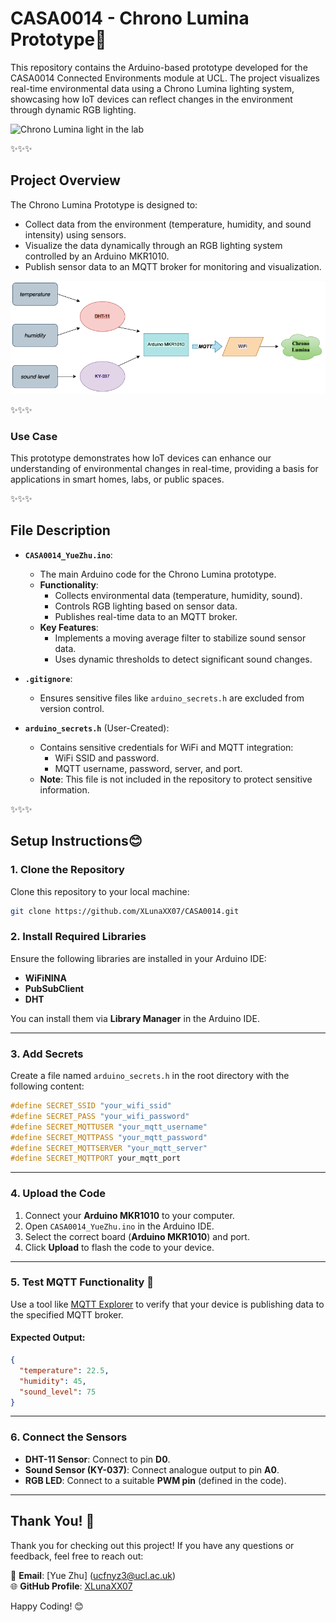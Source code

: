 # CASA0014 - Chrono Lumina Prototype🌟

This repository contains the Arduino-based prototype developed for the CASA0014 Connected Environments module at UCL. The project visualizes real-time environmental data using a Chrono Lumina lighting system, showcasing how IoT devices can reflect changes in the environment through dynamic RGB lighting.

![Chrono Lumina light in the lab](IMG_7324.png)

✨✨✨

## Project Overview

The Chrono Lumina Prototype is designed to:
- Collect data from the environment (temperature, humidity, and sound intensity) using sensors.
- Visualize the data dynamically through an RGB lighting system controlled by an Arduino MKR1010.
- Publish sensor data to an MQTT broker for monitoring and visualization.

![flowchart](CASA0014.drawio.png)

✨✨✨

### Use Case
This prototype demonstrates how IoT devices can enhance our understanding of environmental changes in real-time, providing a basis for applications in smart homes, labs, or public spaces.

✨✨✨

## File Description

- **`CASA0014_YueZhu.ino`**:
  - The main Arduino code for the Chrono Lumina prototype.
  - **Functionality**:
    - Collects environmental data (temperature, humidity, sound).
    - Controls RGB lighting based on sensor data.
    - Publishes real-time data to an MQTT broker.
  - **Key Features**:
    - Implements a moving average filter to stabilize sound sensor data.
    - Uses dynamic thresholds to detect significant sound changes.

- **`.gitignore`**:
  - Ensures sensitive files like `arduino_secrets.h` are excluded from version control.

- **`arduino_secrets.h`** (User-Created):
  - Contains sensitive credentials for WiFi and MQTT integration:
    - WiFi SSID and password.
    - MQTT username, password, server, and port.
  - **Note**: This file is not included in the repository to protect sensitive information.

✨✨✨

## Setup Instructions😊

### 1. Clone the Repository

Clone this repository to your local machine:
```bash
git clone https://github.com/XLunaXX07/CASA0014.git

```

### 2. Install Required Libraries

Ensure the following libraries are installed in your Arduino IDE:

- **WiFiNINA**
- **PubSubClient**
- **DHT**

You can install them via **Library Manager** in the Arduino IDE.

---

### 3. Add Secrets

Create a file named `arduino_secrets.h` in the root directory with the following content:

```cpp
#define SECRET_SSID "your_wifi_ssid"
#define SECRET_PASS "your_wifi_password"
#define SECRET_MQTTUSER "your_mqtt_username"
#define SECRET_MQTTPASS "your_mqtt_password"
#define SECRET_MQTTSERVER "your_mqtt_server"
#define SECRET_MQTTPORT your_mqtt_port

``` 
---

### 4. Upload the Code

1. Connect your **Arduino MKR1010** to your computer.
2. Open `CASA0014_YueZhu.ino` in the Arduino IDE.
3. Select the correct board (**Arduino MKR1010**) and port.
4. Click **Upload** to flash the code to your device.

---

### 5. Test MQTT Functionality 📶

Use a tool like [MQTT Explorer](https://mqtt-explorer.com/) to verify that your device is publishing data to the specified MQTT broker.

#### Expected Output:
```json
{
  "temperature": 22.5,
  "humidity": 45,
  "sound_level": 75
}
```
---

### 6. Connect the Sensors

- **DHT-11 Sensor**: Connect to pin **D0**.
- **Sound Sensor (KY-037)**: Connect analogue output to pin **A0**.
- **RGB LED**: Connect to a suitable **PWM pin** (defined in the code).

---

## Thank You! 🙌

Thank you for checking out this project! If you have any questions or feedback, feel free to reach out:

📧 **Email**: [Yue Zhu] (ucfnyz3@ucl.ac.uk)  
🌐 **GitHub Profile**: [XLunaXX07](https://github.com/XLunaXX07)

Happy Coding! 😊
